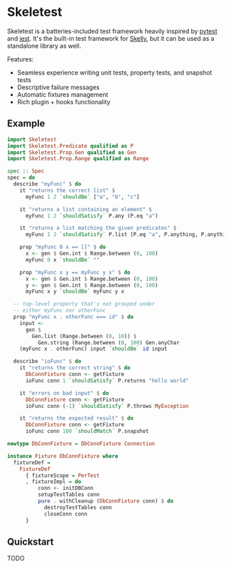 # Skeletest

Skeletest is a batteries-included test framework heavily inspired by [pytest](https://pytest.org) and [jest](https://jestjs.io). It's the built-in test framework for [Skelly](https://github.com/brandonchinn178/skelly), but it can be used as a standalone library as well.

Features:
* Seamless experience writing unit tests, property tests, and snapshot tests
* Descriptive failure messages
* Automatic fixtures management
* Rich plugin + hooks functionality

## Example

```haskell
import Skeletest
import Skeletest.Predicate qualified as P
import Skeletest.Prop.Gen qualified as Gen
import Skeletest.Prop.Range qualified as Range

spec :: Spec
spec = do
  describe "myFunc" $ do
    it "returns the correct list" $
      myFunc 1 2 `shouldBe` ["a", "b", "c"]

    it "returns a list containing an element" $
      myFunc 1 2 `shouldSatisfy` P.any (P.eq "a")

    it "returns a list matching the given predicates" $
      myFunc 1 2 `shouldSatisfy` P.list [P.eq "a", P.anything, P.anything]

    prop "myFunc 0 x == []" $ do
      x <- gen $ Gen.int $ Range.between (0, 100)
      myFunc 0 x `shouldBe` ""

    prop "myFunc x y == myFunc y x" $ do
      x <- gen $ Gen.int $ Range.between (0, 100)
      y <- gen $ Gen.int $ Range.between (0, 100)
      myFunc x y `shouldBe` myFunc y x

  -- top-level property that's not grouped under
  -- either myFunc nor otherFunc
  prop "myFunc x . otherFunc === id" $ do
    input <-
      gen $
        Gen.list (Range.between (0, 10)) $
          Gen.string (Range.between (0, 100) Gen.anyChar
    (myFunc x . otherFunc) input `shouldBe` id input

  describe "ioFunc" $ do
    it "returns the correct string" $ do
      DbConnFixture conn <- getFixture
      ioFunc conn 1 `shouldSatisfy` P.returns "hello world"

    it "errors on bad input" $ do
      DbConnFixture conn <- getFixture
      ioFunc conn (-1) `shouldSatisfy` P.throws MyException

    it "returns the expected result" $ do
      DbConnFixture conn <- getFixture
      ioFunc conn 100 `shouldMatch` P.snapshot

newtype DbConnFixture = DbConnFixture Connection

instance Fixture DbConnFixture where
  fixtureDef =
    FixtureDef
      { fixtureScope = PerTest
      , fixtureImpl = do
          conn <- initDBConn
          setupTestTables conn
          pure . withCleanup (DbConnFixture conn) $ do
            destroyTestTables conn
            closeConn conn
      }
```

## Quickstart

TODO

